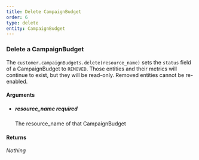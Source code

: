 ```yaml
---
title: Delete CampaignBudget 
order: 6
type: delete
entity: CampaignBudget 
---
```


### Delete a CampaignBudget 

The `customer.campaignBudgets.delete(resource_name)` sets the `status` field of a CampaignBudget to `REMOVED`. Those entities and their metrics will continue to exist, but they will be read-only. Removed entities cannot be re-enabled.


#### Arguments

-   ##### resource_name _required_
    The resource_name of that CampaignBudget


#### Returns

_Nothing_